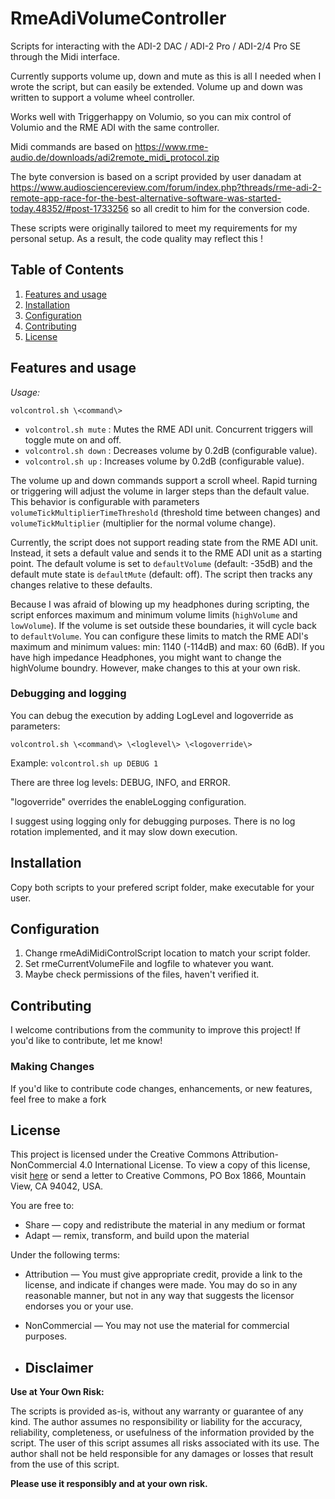 # RmeAdiVolumeController

Scripts for interacting with the ADI-2 DAC / ADI-2 Pro / ADI-2/4 Pro SE through the Midi interface.

Currently supports volume up, down and mute as this is all I needed when I wrote the script, but can easily be extended.
Volume up and down was written to support a volume wheel controller.

Works well with Triggerhappy on Volumio, so you can mix control of Volumio and the RME ADI with the same controller.

Midi commands are based on https://www.rme-audio.de/downloads/adi2remote_midi_protocol.zip

The byte conversion is based on a script provided by user danadam at https://www.audiosciencereview.com/forum/index.php?threads/rme-adi-2-remote-app-race-for-the-best-alternative-software-was-started-today.48352/#post-1733256 so all credit to him for the conversion code.

These scripts were originally tailored to meet my requirements for my personal setup. 
As a result, the code quality may reflect this !

## Table of Contents

1. [Features and usage](#Features)
2. [Installation](#installation)
3. [Configuration](#configuration)
4. [Contributing](#contributing)
5. [License](#license)

## Features and usage
*Usage:*

```volcontrol.sh \<command\>```
- ```volcontrol.sh mute``` : Mutes the RME ADI unit. Concurrent triggers will toggle mute on and off.
- ```volcontrol.sh down``` : Decreases volume by 0.2dB (configurable value).
- ```volcontrol.sh up``` : Increases volume by 0.2dB (configurable value).

The volume up and down commands support a scroll wheel. Rapid turning or triggering will adjust the volume in larger steps than the default value. 
This behavior is configurable with parameters `volumeTickMultiplierTimeThreshold` (threshold time between changes) and `volumeTickMultiplier` (multiplier for the normal volume change).

Currently, the script does not support reading state from the RME ADI unit. Instead, it sets a default value and sends it to the RME ADI unit as a starting point. 
The default volume is set to `defaultVolume` (default: -35dB) and the default mute state is `defaultMute` (default: off). 
The script then tracks any changes relative to these defaults. 

Because I was afraid of blowing up my headphones during scripting, the script enforces maximum and minimum volume limits (`highVolume` and `lowVolume`). 
If the volume is set outside these boundaries, it will cycle back to `defaultVolume`. 
You can configure these limits to match the RME ADI's maximum and minimum values: min: 1140 (-114dB) and max: 60 (6dB). If you have high impedance Headphones, you might want to change the highVolume boundry.
However, make changes to this at your own risk.

### Debugging and logging
You can debug the execution by adding LogLevel and logoverride as parameters:

```volcontrol.sh \<command\> \<loglevel\> \<logoverride\>```

Example: 
```volcontrol.sh up DEBUG 1```

There are three log levels: DEBUG, INFO, and ERROR. 

"logoverride" overrides the enableLogging configuration.

I suggest using logging only for debugging purposes. 
There is no log rotation implemented, and it may slow down execution.

## Installation
Copy both scripts to your prefered script folder, make executable for your user.

## Configuration
1. Change rmeAdiMidiControlScript location to match your script folder.
2. Set rmeCurrentVolumeFile and logfile to whatever you want.
3. Maybe check permissions of the files, haven't verified it.

## Contributing
I welcome contributions from the community to improve this project! If you'd like to contribute, let me know!

### Making Changes
If you'd like to contribute code changes, enhancements, or new features, feel free to make a fork

## License
This project is licensed under the Creative Commons Attribution-NonCommercial 4.0 International License. 
To view a copy of this license, visit [here](https://creativecommons.org/licenses/by-nc/4.0/) or send a letter to Creative Commons, PO Box 1866, Mountain View, CA 94042, USA.

You are free to:
- Share — copy and redistribute the material in any medium or format
- Adapt — remix, transform, and build upon the material

Under the following terms:
- Attribution — You must give appropriate credit, provide a link to the license, and indicate if changes were made. You may do so in any reasonable manner, but not in any way that suggests the licensor endorses you or your use.
- NonCommercial — You may not use the material for commercial purposes.

- ## Disclaimer

**Use at Your Own Risk:**

The scripts is provided as-is, without any warranty or guarantee of any kind. 
The author assumes no responsibility or liability for the accuracy, reliability, completeness, or usefulness of the information provided by the script. 
The user of this script assumes all risks associated with its use. The author shall not be held responsible for any damages or losses that result from the use of this script. 

**Please use it responsibly and at your own risk.**
